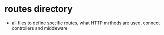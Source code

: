 # routes directory

- all files to define specific routes, what HTTP methods are used, connect controllers and middleware 
